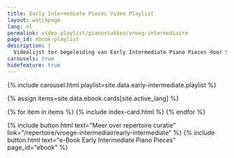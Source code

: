 ```yaml
---
title: Early Intermediate Pieces Video Playlist
layout: watchpage
lang: nl
permalink: video-playlist/pianostukken/vroeg-intermediaire
page_id: ebook-playlist
description: |
  Videolijst ter begeleiding van Early Intermediate Piano Pieces door Selen Apaydin. 23 zorgvuldig geselecteerde composities voor studenten en docenten die de overgang maken van beginners- naar intermediate-niveau.
carousels: true
hidefeature: true
---
```


{% include carousel.html playlist=site.data.early-intermediate.playlist %}

{% assign items=site.data.ebook.cards[site.active_lang] %}
<section id="wide-div">
  <section class="hero" id="blog">
    {% for item in items %}
        {% include index-card.html %}
    {% endfor %}
  </section>
</section>

{% include button.html text="Meer over repertoire curatie" link="/repertoire/vroege-intermediair/early-intermediate" %} {% include button.html text="e-Book Early Intermediate Piano Pieces" page_id="ebook" %} 

